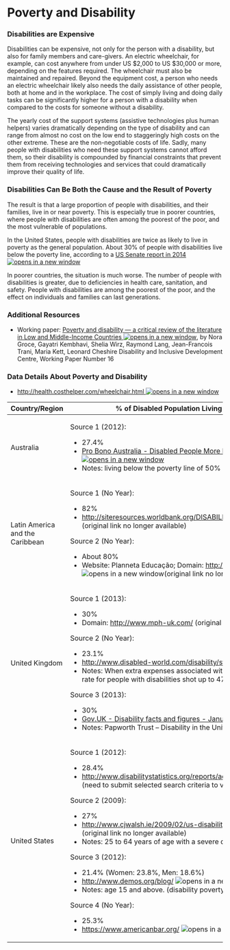 # Poverty and Disability

### Disabilities are Expensive

Disabilities can be expensive, not only for the person with a disability, but also for family members and care-givers. An electric wheelchair, for example, can cost anywhere from under US $2,000 to US $30,000 or more, depending on the features required. The wheelchair must also be maintained and repaired. Beyond the equipment cost, a person who needs an electric wheelchair likely also needs the daily assistance of other people, both at home and in the workplace. The cost of simply living and doing daily tasks can be significantly higher for a person with a disability when compared to the costs for someone without a disability.&#x20;

The yearly cost of the support systems (assistive technologies plus human helpers) varies dramatically depending on the type of disability and can range from almost no cost on the low end to staggeringly high costs on the other extreme. These are the non-negotiable costs of life. Sadly, many people with disabilities who need these support systems cannot afford them, so their disability is compounded by financial constraints that prevent them from receiving technologies and services that could dramatically improve their quality of life.&#x20;

### Disabilities Can Be Both the Cause and the Result of Poverty

The result is that a large proportion of people with disabilities, and their families, live in or near poverty. This is especially true in poorer countries, where people with disabilities are often among the poorest of the poor, and the most vulnerable of populations.

In the United States, people with disabilities are twice as likely to live in poverty as the general population. About 30% of people with disabilities live below the poverty line, according to a [US Senate report in 2014 ![opens in a new window](https://dequeuniversity.com/assets/images/template/courses2014/new-window.png)](http://www.help.senate.gov/imo/media/doc/HELP%20Committee%20Disability%20and%20Poverty%20Report.pdf)

In poorer countries, the situation is much worse. The number of people with disabilities is greater, due to deficiencies in health care, sanitation, and safety. People with disabilities are among the poorest of the poor, and the effect on individuals and families can last generations.

### Additional Resources

* Working paper: [Poverty and disability — a critical review of the literature in Low and Middle-Income Countries ![opens in a new window](https://dequeuniversity.com/assets/images/template/courses2014/new-window.png)](https://www.researchgate.net/publication/320757151_Poverty_and_Disability_a_critical_review_of_the_literature_in_low_and_middle-income_countries), by Nora Groce, Gayatri Kembhavi, Shelia Wirz, Raymond Lang, Jean-Francois Trani, Maria Kett, Leonard Cheshire Disability and Inclusive Development Centre, Working Paper Number 16

### Data Details About Poverty and Disability

* [http://health.costhelper.com/wheelchair.html ![opens in a new window](https://dequeuniversity.com/assets/images/template/courses2014/new-window.png)](http://health.costhelper.com/wheelchair.html)

| Country/Region                  | % of Disabled Population Living in Poverty, Year, and Data Sources                                                                                                                                                                                                                                                                                                                                                                                                                                                                                                                                                                                                                                                                                                                                                                                                                                                                                                                                                                                                                                                                                                                                                                                                                                                                  |
| ------------------------------- | ----------------------------------------------------------------------------------------------------------------------------------------------------------------------------------------------------------------------------------------------------------------------------------------------------------------------------------------------------------------------------------------------------------------------------------------------------------------------------------------------------------------------------------------------------------------------------------------------------------------------------------------------------------------------------------------------------------------------------------------------------------------------------------------------------------------------------------------------------------------------------------------------------------------------------------------------------------------------------------------------------------------------------------------------------------------------------------------------------------------------------------------------------------------------------------------------------------------------------------------------------------------------------------------------------------------------------------- |
| Australia                       | <p>Source 1 (2012): </p><ul><li>27.4%</li><li><a href="http://www.probonoaustralia.com.au/news/2013/03/disabled-people-more-likely-live-poverty-acoss">Pro Bono Australia - Disabled People More Likely Live in Poverty - ACOSS <img src="https://dequeuniversity.com/assets/images/template/courses2014/new-window.png" alt="opens in a new window"></a></li><li>Notes: living below the poverty line of 50% of median household income</li></ul>                                                                                                                                                                                                                                                                                                                                                                                                                                                                                                                                                                                                                                                                                                                                                                                                                                                                                  |
| Latin America and the Caribbean | <p>Source 1 (No Year): </p><ul><li>82%</li><li>http://siteresources.worldbank.org/DISABILITY/Resources/Regions/LAC/LACfactsheetSpn.pdf (original link no longer available)</li></ul><p>Source 2 (No Year): </p><ul><li>About 80%</li><li>Website: Planneta Educação; Domain: <a href="http://www.plannetaeducacao.com.br/">http://www.plannetaeducacao.com.br/ <img src="https://dequeuniversity.com/assets/images/template/courses2014/new-window.png" alt="opens in a new window"></a>(original link no longer available)</li></ul>                                                                                                                                                                                                                                                                                                                                                                                                                                                                                                                                                                                                                                                                                                                                                                                               |
| United Kingdom                  | <p>Source 1 (2013): </p><ul><li>30%</li><li>Domain: http://www.mph-uk.com/ (original site is no longer available)</li></ul><p>Source 2 (No Year): </p><ul><li>23.1%</li><li><a href="http://www.disabled-world.com/disability/statistics/">http://www.disabled-world.com/disability/statistics/ <img src="https://dequeuniversity.com/assets/images/template/courses2014/new-window.png" alt="opens in a new window"></a></li><li>Notes: When extra expenses associated with being disabled were considered, the poverty rate for people with disabilities shot up to 47.4 percent.</li></ul><p>Source 3 (2013): </p><ul><li>30%</li><li><a href="https://www.gov.uk/government/publications/disability-facts-and-figures/disability-facts-and-figures">Gov.UK - Disability facts and figures - January 2014 <img src="https://dequeuniversity.com/assets/images/template/courses2014/new-window.png" alt="opens in a new window"></a></li><li>Notes: Papworth Trust – Disability in the United Kingdom, Facts and Figures, December 2013</li></ul>                                                                                                                                                                                                                                                                                 |
| United States                   | <p>Source 1 (2012): </p><ul><li>28.4%</li><li><a href="http://www.disabilitystatistics.org/reports/acs.cfm?statistic=7">http://www.disabilitystatistics.org/reports/acs.cfm?statistic=7 <img src="https://dequeuniversity.com/assets/images/template/courses2014/new-window.png" alt="opens in a new window"></a> (need to submit selected search criteria to view statistics)</li></ul><p>Source 2 (2009): </p><ul><li>27%</li><li>http://www.cjwalsh.ie/2009/02/us-disability-statistics-practical-application-in-europe/ (original link no longer available)</li><li>Notes: 25 to 64 years of age with a severe disability</li></ul><p>Source 3 (2012): </p><ul><li>21.4% (Women: 23.8%, Men: 18.6%)</li><li><a href="http://www.demos.org/">http://www.demos.org/blog/ <img src="https://dequeuniversity.com/assets/images/template/courses2014/new-window.png" alt="opens in a new window"></a> (original link no longer available)</li><li>Notes: age 15 and above. (disability poverty rate by sex and race in source)</li></ul><p>Source 4 (No Year): </p><ul><li>25.3%</li><li><a href="https://www.americanbar.org/">https://www.americanbar.org/ <img src="https://dequeuniversity.com/assets/images/template/courses2014/new-window.png" alt="opens in a new window"></a> (original link no longer available)</li></ul> |


